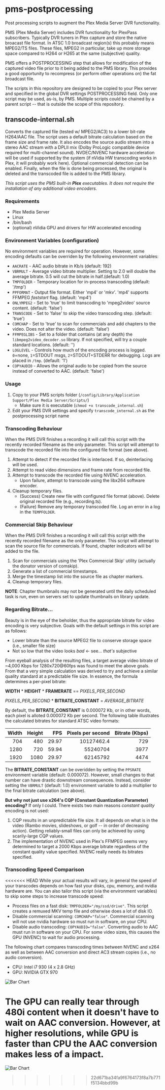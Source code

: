 # pms-postprocessing
Post processing scripts to augment the Plex Media Server DVR functionality.

PMS (Plex Media Server) includes DVR functionality for PlexPass subscribers. Typically DVR tuners in Plex capture and store the native broacast file format. In ATSC 1.0 broadcast region(s) this probably means MPEG2/TS files. These files, MPEG2 in particular, take up more storage space compared to H264 or H265 at the same (subjective) quality.

PMS offers a POSTPROCESSING step that allows for modification of the captured video file prior to it being added to the PMS library. This provides a good opportunity to recompress (or perform other operations on) the fat broadcast file.

The scripts in this repository are designed to be copied to your Plex server and specified in the global DVR settings POSTPROCESSING field. Only one script may be used, as-is, by PMS. Multiple scripts could be chained by a parent script -- that is outside the scope of this repository.

## transcode-internal.sh
Converts the captured file (tested w/ MPEG2/AC3) to a lower bit-rate H264/AAC file. The script uses a default bitrate calculation based on the frame size and frame rate. It also encodes the source audio stream into a stereo AAC stream with a DPLII mix (Dolby ProLogic compatible device required for multi-channel sound). NVDEC/NVENC hardware acceleration will be used if supported by the system (if nVidia HW transcoding works in Plex, it will probably work here). Optional commercial detection can be enabled. Finally, when the file is done being processed, the original is deleted and the transcoded file is added to the PMS library.

*This script uses the PMS built-in **Plex** executables. It does not require the installation of any additional video encoders.*

### Requirements
* Plex Media Server
* Linux
* /bin/bash
* (optional) nVidia GPU and drivers for HW accelerated encoding

### Environment Variables (configuration)
No environment variables are required for operation. However, some encoding defaults can be overriden by the following environment variables:

* `AACRATE` - AAC audio bitrate in Kb/s (default: 192)
* `VBRMULT` - Average video bitrate multiplier. Setting to 2.0 will double the average bitrate. 0.5 will cut the bitrate in half.(default: 1.0)
* `TMPFOLDER` - Temporary location for in-process transcoding (default: '/tmp')
* `PPFORMAT` - Output file format. Either 'mp4' or 'mkv'. 'mp4' supports FFMPEG *faststart* flag. (default: 'mp4')
* `ONLYMPEG2` - Set to 'true' to limit transcoding to 'mpeg2video' source content. (default: 'false')
* `TRANSCODE` - Set to 'false' to skip the video transcoding step. (default: 'true')
* `COMCHAP` - Set to 'true' to scan for commercials and add chapters to the video. Does not alter the video. (default: 'false')
* `FFMPEGLIBS` - Set to a folder that contains (at any depth) the `libmpeg2video_decoder.so` library. If not specified, will try a couple standard locations. (default: '')
* `LOGLEVEL` - Controls how much of the encoding process is logged. `0`=none, `1`=STDOUT msgs, `2`=STDOUT+STDERR for debugging. Logs are placed in `/tmp`. (default: '1')
* `COPYAUDIO` - Allows the original audio to be copied from the source instead of converted to AAC. (default: 'false')

### Usage
1. Copy to your PMS scripts folder (`/config/Library/Application Support/Plex Media Server/Scripts/`)
    * Make sure it is executable (`chmod +x transcode_internal.sh`)
2. Edit your PMS DVR settings and specify `transcode_internal.sh` as the postprocessing script name

### Transcoding Behaviour
When the PMS DVR finishes a recording it will call this script with the recently recorded filename as the only parameter. This script will attempt to transcode the recorded file into the configured file format (see above).
1. Attempt to detect if the recorded file is interlaced. If so, deinterlacing will be used.
2. Attempt to read video dimensions and frame rate from recorded file.
3. Attempt to transcode the recorded file using NVENC acceleration.
    * Upon failure, attempt to transcode using the libx264 software encoder.
4. Cleanup temporary files.
    * (Success) Create new file with configured file format (above). Delete original recorded file (e.g., recording.ts).
    * (Failure) Remove any temporary transcoded file. Log an error in a log in the `TEMPFOLDER`.

### Commercial Skip Behaviour
When the PMS DVR finishes a recording it will call this script with the recently recorded filename as the only parameter. This script will attempt to scan the source file for commercials. If found, chapter indicators will be added to the file.
1. Scan for commercials using the 'Plex Commercial Skip' utility (actually the donator version of comskip).
2. Generate a list of commercial timestamps.
3. Merge the timestamp list into the source file as chapter markers.
4. Cleanup temporary files.

**NOTE**: Chapter thumbnails may not be generated until the daily scheduled task is run, even on servers set to update thumbnails on library update.

### Regarding Bitrate...
Beauty is in the eye of the beholder, thus the appropriate bitrate for video encoding is very subjective. Goals with the default settings in this script are as follows:
* Lower bitrate than the source MPEG2 file to conserve storage space (i.e., smaller file size)
* Not so low that the video looks *bad* <- see... *that's* subjective

From eyeball analysis of the resulting files, a target average video bitrate of ~4,000 Kbps for 1280x720@60fps was found to meet the above goals. From that a very simple calculation was derived to try and achieve a similar quality standard at a predictable file size. In essence, the formula determines a per-pixel bitrate:

**WIDTH** * **HEIGHT** * **FRAMERATE** == *PIXELS_PER_SECOND*

*PIXELS_PER_SECOND* * **BITRATE_CONSTANT** = *AVERAGE_BITRATE*

By default, the **BITRATE_CONSTANT** is 0.000072 Kb, or in other words, each pixel is alloted 0.000072 Kb per second. The following table illustrates the calculated bitrates for standard ATSC video formats:

| Width | Height | FPS | Pixels per second | Bitrate (Kbps)
---:|---:|---:|---:|---:
704 | 480 | 29.97 | 10127462.4 | 729
1280 | 720 | 59.94 | 55240704 | 3977
1920 | 1080 | 29.97 | 62145792 | 4474

The **BITRATE_CONSTANT** can be overidden by setting the `PPSRATE` environment variable (default: 0.000072). However, small changes to that number can have drastic downstream consequences. Instead, consider setting the `VBRMULT` (default: 1.0) environment variable to add a multiplier to the final bitrate calculation (see above).

**But why not just use x264's CQP (Constant Quantization Parameter) encoding?**
If only I could. There exists two main reasons *constant quality* encoding is not used:
1. CQP results in an unpredictable file size. It all depends on what is in the video (Rambo movies, slideshows, or golf -- in order of decreasing action). Getting reliably-small files can only be achieved by using scarily-large CQP values.
2. The implementation of NVENC used in Plex's FFMPEG seems very determined to target a 2000 Kbps average bitrate regardless of the constant quality value specified. NVENC really needs its bitrates specified.

### Transcoding Speed Comparison

<<<<<<< HEAD
While your actual results will vary, in general the speed of your transcodes depends on how fast your disks, cpu, memory, and nvidia hardware are. You can also tailor this script (via the environment variables) to skip some steps to increase transcode speed:

* Process files on a fast disk: `TMPFOLDER="/my/ssd/drive"`. This script creates a remuxed MKV temp file and otherwise does a lot of disk IO.
* Disable commercial scanning: `COMCHAP="false"`. Commercial scanning will not use nvidia hardware so must run in software, on your CPU.
* Disable audio transcoding: `COPYAUDIO="false"`. Converting audio to AAC must run in software on your CPU. For some video sizes, this causes the GPU (NVENC) to wait for audio processing.

The following chart compares transcoding times between NVENC and x264 as well as between AAC conversion and direct AC3 stream copies (i.e., no audio conversion).

* CPU: Intel i7 930 (4 x 2.8 GHz)
* GPU: NVIDIA GTX 970

![Bar Chart](img/transcode_bars.svg)

The GPU can really tear through 480i content when it doesn't have to wait on AAC conversion. However, at higher resolutions, while GPU is faster than CPU the AAC conversion makes less of a impact.
=======
![Bar Chart](img/transcode_bars.svg)
>>>>>>> 22d671ba34fa9f6764173f8a7b771f5134bbd99b
